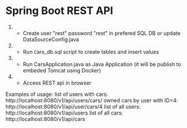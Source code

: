# Spring Boot REST API

1. - Create user "rest" password "rest" in prefered SQL DB or update DataSourceConfig.java 
2. - Run cars_db.sql script to create tables and insert values
3. - Run CarsApplication.java as Java Application (it will be publish to embeded Tomcat using Docker)
4. - Access REST api in browser

Examples of usage:
list of users with cars: http://localhost:8080/v1/api/users/cars/
owned cars by user with ID=4: http://localhost:8080/v1/api/user/cars/4
list of all users: http://localhost:8080/v1/api/users
list of all cars: http://localhost:8080/v1/api/cars
